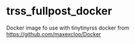 # trss_fullpost_docker

Docker image fo use with tinytinyrss docker from https://github.com/maxexcloo/Docker
